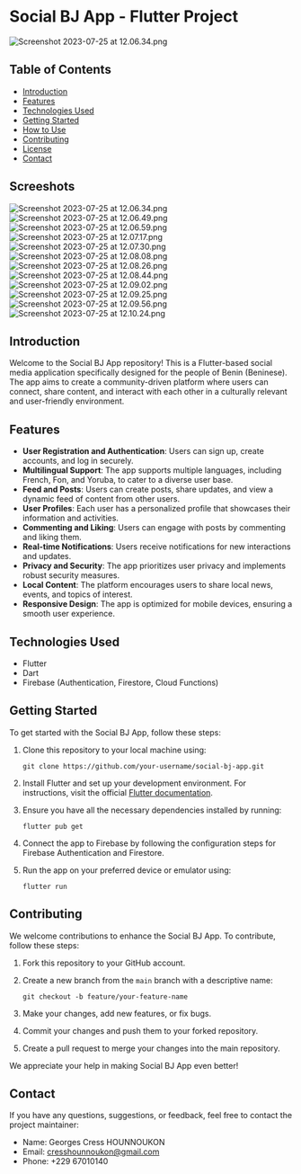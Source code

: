 # Social BJ App - Flutter Project

 ![Screenshot 2023-07-25 at 12.06.34.png](screenshots/Screenshot%202023-07-25%20at%2012.06.34.png)

## Table of Contents
- [Introduction](#introduction)
- [Features](#features)
- [Technologies Used](#technologies-used)
- [Getting Started](#getting-started)
- [How to Use](#how-to-use)
- [Contributing](#contributing)
- [License](#license)
- [Contact](#contact)
## Screeshots

![Screenshot 2023-07-25 at 12.06.34.png](screenshots/Screenshot%202023-07-25%20at%2012.06.34.png)  
![Screenshot 2023-07-25 at 12.06.49.png](screenshots/Screenshot%202023-07-25%20at%2012.06.49.png)  
![Screenshot 2023-07-25 at 12.06.59.png](screenshots/Screenshot%202023-07-25%20at%2012.06.59.png)  
![Screenshot 2023-07-25 at 12.07.17.png](screenshots/Screenshot%202023-07-25%20at%2012.07.17.png)  
![Screenshot 2023-07-25 at 12.07.30.png](screenshots/Screenshot%202023-07-25%20at%2012.07.30.png)  
![Screenshot 2023-07-25 at 12.08.08.png](screenshots/Screenshot%202023-07-25%20at%2012.08.08.png)  
![Screenshot 2023-07-25 at 12.08.26.png](screenshots/Screenshot%202023-07-25%20at%2012.08.26.png)  
![Screenshot 2023-07-25 at 12.08.44.png](screenshots/Screenshot%202023-07-25%20at%2012.08.44.png)  
![Screenshot 2023-07-25 at 12.09.02.png](screenshots/Screenshot%202023-07-25%20at%2012.09.02.png)  
![Screenshot 2023-07-25 at 12.09.25.png](screenshots/Screenshot%202023-07-25%20at%2012.09.25.png)  
![Screenshot 2023-07-25 at 12.09.56.png](screenshots/Screenshot%202023-07-25%20at%2012.09.56.png)  
![Screenshot 2023-07-25 at 12.10.24.png](screenshots/Screenshot%202023-07-25%20at%2012.10.24.png)

## Introduction

Welcome to the Social BJ App repository! This is a Flutter-based social media application specifically designed for the people of Benin (Beninese). The app aims to create a community-driven platform where users can connect, share content, and interact with each other in a culturally relevant and user-friendly environment.

## Features

- **User Registration and Authentication**: Users can sign up, create accounts, and log in securely.
- **Multilingual Support**: The app supports multiple languages, including French, Fon, and Yoruba, to cater to a diverse user base.
- **Feed and Posts**: Users can create posts, share updates, and view a dynamic feed of content from other users.
- **User Profiles**: Each user has a personalized profile that showcases their information and activities.
- **Commenting and Liking**: Users can engage with posts by commenting and liking them.
- **Real-time Notifications**: Users receive notifications for new interactions and updates.
- **Privacy and Security**: The app prioritizes user privacy and implements robust security measures.
- **Local Content**: The platform encourages users to share local news, events, and topics of interest.
- **Responsive Design**: The app is optimized for mobile devices, ensuring a smooth user experience.

## Technologies Used

- Flutter
- Dart
- Firebase (Authentication, Firestore, Cloud Functions)


## Getting Started

To get started with the Social BJ App, follow these steps:

1. Clone this repository to your local machine using:
   ```
   git clone https://github.com/your-username/social-bj-app.git
   ```

2. Install Flutter and set up your development environment. For instructions, visit the official [Flutter documentation](https://flutter.dev/docs/get-started/install).

3. Ensure you have all the necessary dependencies installed by running:
   ```
   flutter pub get
   ```

4. Connect the app to Firebase by following the configuration steps for Firebase Authentication and Firestore.

5. Run the app on your preferred device or emulator using:
   ```
   flutter run
   ```



## Contributing

We welcome contributions to enhance the Social BJ App. To contribute, follow these steps:

1. Fork this repository to your GitHub account.

2. Create a new branch from the `main` branch with a descriptive name:
   ```
   git checkout -b feature/your-feature-name
   ```

3. Make your changes, add new features, or fix bugs.


4. Commit your changes and push them to your forked repository.

4. Create a pull request to merge your changes into the main repository.

We appreciate your help in making Social BJ App even better!



## Contact

If you have any questions, suggestions, or feedback, feel free to contact the project maintainer:

- Name: Georges Cress HOUNNOUKON
- Email: cresshounnoukon@gmail.com
- Phone: +229 67010140